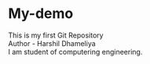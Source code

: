 # My-demo
This is my first Git Repository
<br>
Author - Harshil Dhameliya
<br>
I am student of computering engineering.
